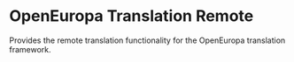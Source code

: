 # OpenEuropa Translation Remote

Provides the remote translation functionality for the OpenEuropa translation framework.

